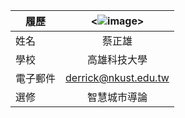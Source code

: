 |      履歷        |<![image](https://github.com/junshen122/Course/assets/165391075/b95f35b1-9899-4c6b-9d76-bc7ad9e34350)>|
| ---------------- |:-----------------------------:|
| 姓名             | 蔡正雄                  |
| 學校             | 高雄科技大學                  |
| 電子郵件         | derrick@nkust.edu.tw          |
| 選修             | 智慧城市導論                  |
